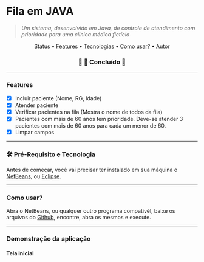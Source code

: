 # Fila em JAVA
>  *Um sistema, desenvolvido em Java, de controle de atendimento com prioridade para uma clinica médica fictícia*  

<p align="center">
 <a href="#status">Status</a> • 
 <a href="#features"> Features</a> • 
 <a href="#requisito">Tecnologias</a> • 
 <a href="#use">Como usar?</a> • 
 <a href="#autor">Autor</a>
</p>

<h3 align="center" <a name="status"></a> 
    🚧  🚀 Concluído   🚧
</h3>

<hr>

<h3 aling="right" <a name="features"></a> 
     Features
</h3>

- [x] Incluir paciente (Nome, RG, Idade)    
- [x] Atender paciente    
- [x] Verificar pacientes na fila (Mostra o nome de todos da fila)  
- [x] Pacientes com mais de 60 anos tem prioridade. Deve-se atender 3 pacientes com mais de 60 anos para cada um menor de 60.
- [x] Limpar campos 

<hr>

<h3 aling="right" <a name="requisito"></a>
  🛠 Pré-Requisito e Tecnologia 
</h3>

Antes de começar, você vai precisar ter instalado em sua máquina o [NetBeans](https://netbeans.apache.org/download/nb125/nb125.html), ou [Eclipse](https://www.eclipse.org/downloads/).

<hr>

<h3 aling="right" <a name="use"></a>
   Como usar?
</h3>

Abra o NetBeans, ou qualquer outro programa compativél, baixe os arquivos do [Github](https://github.com/dayanenubia/pilhaJava.git), encontre, abra os mesmos e execute.

<hr>

<h3 aling="right" <a name="use"></a>
   Demonstração da aplicação
</h3>

<h4 aling="center">
   Tela inicial
 </h4>
